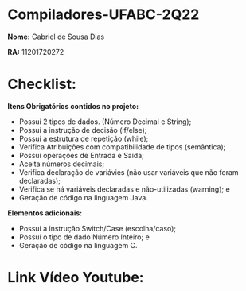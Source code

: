 # Compiladores-UFABC-2Q22

**Nome:** Gabriel de Sousa Dias

**RA:** 11201720272

# Checklist:

**Itens Obrigatórios contidos no projeto:**

- Possuí 2 tipos de dados. (Número Decimal e String);
- Possuí a instrução de decisão (if/else);
- Possuí a estrutura de repetição (while);	
- Verifica Atribuições com compatibilidade de tipos (semântica); 	
- Possuí operações de Entrada e Saída;
- Aceita números decimais; 	
- Verifica declaração de variávies (não usar variáveis que não foram declaradas);	
- Verifica se há variáveis declaradas e não-utilizadas (warning);	e
- Geração de código na linguagem Java.

**Elementos adicionais:**

- Possuí a instrução Switch/Case (escolha/caso);
- Possuí o tipo de dado Número Inteiro; e
- Geração de código na linguagem C.

# Link Vídeo Youtube:

